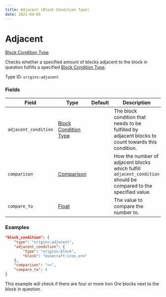 ```yaml
---
title: Adjacent (Block Condition Type)
date: 2021-04-05
---
```


# Adjacent

[Block Condition Type](../block_condition_types.md)

Checks whether a specified amount of blocks adjacent to the block in question fulfills a specified [Block Condition Type](../block_condition_types.md).

Type ID: `origins:adjacent`


### Fields

Field  | Type | Default | Description
-------|------|---------|-------------
`adjacent_condition` | [Block Condition Type](../block_condition_types.md) | | The block condition that needs to be fulfilled by adjacent blocks to count towards this condition.
`comparison` | [Comparison](../data_types/comparison.md) | |  How the number of adjacent blocks which fulfill `adjacent_condition` should be compared to the specified value.
`compare_to` | [Float](../data_types/float.md) | | The value to compare the number to.


### Examples

```json
"block_condition": {
    "type": "origins:adjacent",
    "adjacent_condition": {
        "type": "origins:block",
        "block": "minecraft:iron_ore"
    },
    "comparison": ">=",
    "compare_to": 4
}
```

This example will check if there are four or more Iron Ore blocks next to the block in question.
